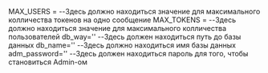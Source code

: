 MAX_USERS = --Здесь должно находиться значение для максимального колличества токенов на одно сообщение
MAX_TOKENS =  --Здесь должно находиться значение для максимального колличества пользователей
db_way='' --Здесь должен находиться путь до базы данных
db_name='' --Здесь должно находиться имя базы данных
adm_password='' --Здесь должен находиться пароль для того, чтобы становиться Admin-ом
